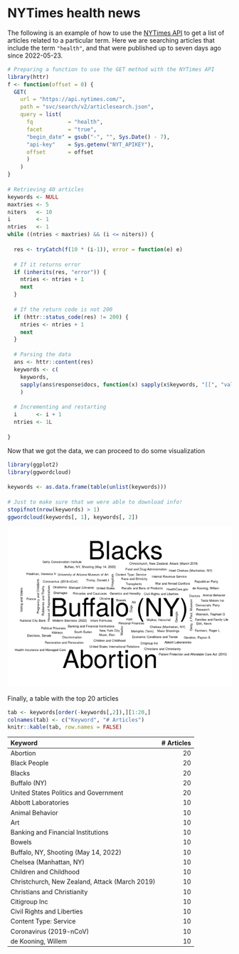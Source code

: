 
# NYTimes health news

The following is an example of how to use the [NYTimes
API](https://developer.nytimes.com/) to get a list of articles related
to a particular term. Here we are searching articles that include the
term `"health"`, and that were published up to seven days ago since
2022-05-23.

``` r
# Preparing a function to use the GET method with the NYTimes API
library(httr)
f <- function(offset = 0) {
  GET(
    url = "https://api.nytimes.com/",
    path = "svc/search/v2/articlesearch.json",
    query = list(
      fq           = "health",
      facet        = "true",
      "begin_date" = gsub("-", "", Sys.Date() - 7),
      "api-key"    = Sys.getenv("NYT_APIKEY"),
      offset       = offset
      )
    )
}

# Retrieving 40 articles
keywords <- NULL
maxtries <- 5
niters   <- 10
i        <- 1
ntries   <- 1
while ((ntries < maxtries) && (i <= niters)) {
  
  res <- tryCatch(f(10 * (i-1)), error = function(e) e)
  
  # If it returns error
  if (inherits(res, "error")) {
    ntries <- ntries + 1
    next
  }
  
  # If the return code is not 200
  if (httr::status_code(res) != 200) {
    ntries <- ntries + 1
    next
  }
  
  # Parsing the data
  ans <- httr::content(res)
  keywords <- c(
    keywords,
    sapply(ans$response$docs, function(x) sapply(x$keywords, "[[", "value"))
    )
  
  # Incrementing and restarting
  i      <- i + 1
  ntries <- 1L
  
}
```

Now that we got the data, we can proceed to do some visualization

``` r
library(ggplot2)
library(ggwordcloud)

keywords <- as.data.frame(table(unlist(keywords)))

# Just to make sure that we were able to download info!
stopifnot(nrow(keywords) > 1)
ggwordcloud(keywords[, 1], keywords[, 2])
```

![](README_files/figure-gfm/preparing-data-1.png)<!-- -->

Finally, a table with the top 20 articles

``` r
tab <- keywords[order(-keywords[,2]),][1:20,]
colnames(tab) <- c("Keyword", "# Articles")
knitr::kable(tab, row.names = FALSE)
```

| Keyword                                        | \# Articles |
|:-----------------------------------------------|------------:|
| Abortion                                       |          20 |
| Black People                                   |          20 |
| Blacks                                         |          20 |
| Buffalo (NY)                                   |          20 |
| United States Politics and Government          |          20 |
| Abbott Laboratories                            |          10 |
| Animal Behavior                                |          10 |
| Art                                            |          10 |
| Banking and Financial Institutions             |          10 |
| Bowels                                         |          10 |
| Buffalo, NY, Shooting (May 14, 2022)           |          10 |
| Chelsea (Manhattan, NY)                        |          10 |
| Children and Childhood                         |          10 |
| Christchurch, New Zealand, Attack (March 2019) |          10 |
| Christians and Christianity                    |          10 |
| Citigroup Inc                                  |          10 |
| Civil Rights and Liberties                     |          10 |
| Content Type: Service                          |          10 |
| Coronavirus (2019-nCoV)                        |          10 |
| de Kooning, Willem                             |          10 |
